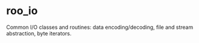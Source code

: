 # roo_io
Common I/O classes and routines: data encoding/decoding, file and stream abstraction, byte iterators.
